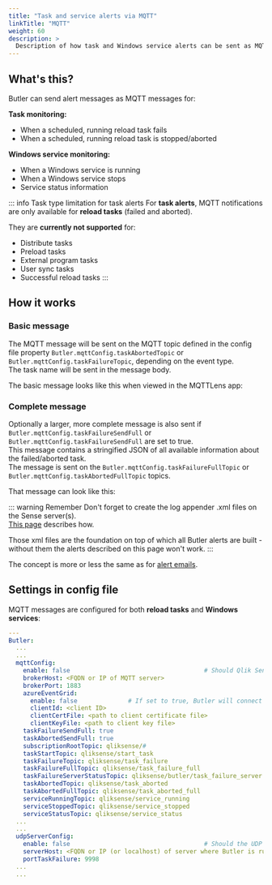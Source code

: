 ```yaml
---
title: "Task and service alerts via MQTT"
linkTitle: "MQTT"
weight: 60
description: >
  Description of how task and Windows service alerts can be sent as MQTT messages.
---
```


## What's this?

Butler can send alert messages as MQTT messages for:

**Task monitoring:**

- When a scheduled, running reload task fails
- When a scheduled, running reload task is stopped/aborted

**Windows service monitoring:**

- When a Windows service is running
- When a Windows service stops
- Service status information

::: info Task type limitation for task alerts
For **task alerts**, MQTT notifications are only available for **reload tasks** (failed and aborted).

They are **currently not supported** for:

- Distribute tasks
- Preload tasks
- External program tasks
- User sync tasks
- Successful reload tasks
  :::

## How it works

### Basic message

The MQTT message will be sent on the MQTT topic defined in the config file property `Butler.mqttConfig.taskAbortedTopic` or `Butler.mqttConfig.taskFailureTopic`, depending on the event type.  
The task name will be sent in the message body.

The basic message looks like this when viewed in the MQTTLens app:

<ResponsiveImage
  src="/img/getting-started/setup/task-alerts/client-managed/alert-mqtt/mqtt_failed_task_basic_1.png"
  alt="A basic reload task failed message sent via MQTT"
  caption="A basic reload task failed message sent via MQTT"
/>

### Complete message

Optionally a larger, more complete message is also sent if `Butler.mqttConfig.taskFailureSendFull` or `Butler.mqttConfig.taskFailureSendFull` are set to true.  
This message contains a stringified JSON of all available information about the failed/aborted task.  
The message is sent on the `Butler.mqttConfig.taskFailureFullTopic` or `Butler.mqttConfig.taskAbortedFullTopic` topics.

That message can look like this:

<ResponsiveImage
  src="/img/getting-started/setup/task-alerts/client-managed/alert-mqtt/mqtt_failed_task_full_1.png"
  alt="A complete reload task failed message sent via MQTT"
  caption="A complete reload task failed message sent via MQTT"
/>

::: warning Remember
Don't forget to create the log appender .xml files on the Sense server(s).  
[This page](../) describes how.

Those xml files are the foundation on top of which all Butler alerts are built - without them the alerts described on this page won't work.
:::

The concept is more or less the same as for [alert emails](../alert-emails/#how-it-works).

## Settings in config file

MQTT messages are configured for both **reload tasks** and **Windows services**:

```yaml
---
Butler:
  ...
  ...
  mqttConfig:
    enable: false                                     # Should Qlik Sense events be forwarded as MQTT messages?
    brokerHost: <FQDN or IP of MQTT server>
    brokerPort: 1883
    azureEventGrid:
      enable: false              # If set to true, Butler will connect to an Azure Event Grid MQTT Broker, using brokerHost and brokerPort above
      clientId: <client ID>
      clientCertFile: <path to client certificate file>
      clientKeyFile: <path to client key file>
    taskFailureSendFull: true
    taskAbortedSendFull: true
    subscriptionRootTopic: qliksense/#                                  # Topic that Butler will subscribe to
    taskStartTopic: qliksense/start_task                                # Topic for incoming messages used to start Sense tasks. Should be subtopic to subscriptionRootTopic
    taskFailureTopic: qliksense/task_failure
    taskFailureFullTopic: qliksense/task_failure_full
    taskFailureServerStatusTopic: qliksense/butler/task_failure_server
    taskAbortedTopic: qliksense/task_aborted
    taskAbortedFullTopic: qliksense/task_aborted_full
    serviceRunningTopic: qliksense/service_running                      # Topic for Windows service running notifications
    serviceStoppedTopic: qliksense/service_stopped                      # Topic for Windows service stopped notifications
    serviceStatusTopic: qliksense/service_status                        # Topic for Windows service status information
  ...
  ...
  udpServerConfig:
    enable: false                                     # Should the UDP server responsible for receving task failure and session events be started? true/false
    serverHost: <FQDN or IP (or localhost) of server where Butler is running>
    portTaskFailure: 9998
  ...
  ...
```
